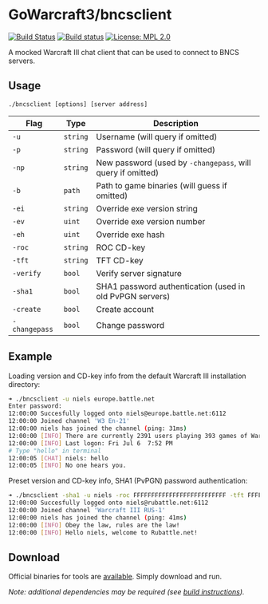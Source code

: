 GoWarcraft3/bncsclient
===========
[![Build Status](https://travis-ci.org/nielsAD/gowarcraft3.svg?branch=master)](https://travis-ci.org/nielsAD/gowarcraft3)
[![Build status](https://ci.appveyor.com/api/projects/status/a5cecrpfo0pe14ux/branch/master?svg=true)](https://ci.appveyor.com/project/nielsAD/gowarcraft3)
[![License: MPL 2.0](https://img.shields.io/badge/License-MPL%202.0-brightgreen.svg)](https://opensource.org/licenses/MPL-2.0)

A mocked Warcraft III chat client that can be used to connect to BNCS servers.

Usage
-----

`./bncsclient [options] [server address]`

|     Flag    |  Type  | Description |
|-------------|--------|-------------|
|`-u`         |`string`|Username (will query if omitted)|
|`-p`         |`string`|Password (will query if omitted)|
|`-np`        |`string`|New password (used by `-changepass`, will query if omitted)|
|`-b`         |`path`  |Path to game binaries (will guess if omitted)|
|`-ei`        |`string`|Override exe version string|
|`-ev`        |`uint`  |Override exe version number|
|`-eh`        |`uint`  |Override exe hash|
|`-roc`       |`string`|ROC CD-key|
|`-tft`       |`string`|TFT CD-key|
|`-verify`    |`bool`  |Verify server signature|
|`-sha1`      |`bool`  |SHA1 password authentication (used in old PvPGN servers)|
|`-create`    |`bool`  |Create account|
|`-changepass`|`bool`  |Change password|

Example
-------

Loading version and CD-key info from the default Warcraft III installation directory:

```bash
➜ ./bncsclient -u niels europe.battle.net
Enter password:
12:00:00 Succesfully logged onto niels@europe.battle.net:6112
12:00:00 Joined channel 'W3 En-21'
12:00:00 niels has joined the channel (ping: 31ms)
12:00:00 [INFO] There are currently 2391 users playing 393 games of Warcraft III The Frozen Throne, and 15384 users playing 11699 games on Battle.net.
12:00:00 [INFO] Last logon: Fri Jul 6  7:52 PM
# Type "hello" in terminal
12:00:05 [CHAT] niels: hello
12:00:05 [INFO] No one hears you.
```

Preset version and CD-key info, SHA1 (PvPGN) password authentication:

```bash
➜ ./bncsclient -sha1 -u niels -roc FFFFFFFFFFFFFFFFFFFFFFFFFF -tft FFFFFFFFFFFFFFFFFFFFFFFFFF -ev 0x011b01ad -eh 0xaaaba048 rubattle.net
12:00:00 Succesfully logged onto niels@rubattle.net:6112
12:00:00 Joined channel 'Warcraft III RUS-1'
12:00:00 niels has joined the channel (ping: 41ms)
12:00:00 [INFO] Obey the law, rules are the law!
12:00:00 [INFO] Hello niels, welcome to Rubattle.net!
```

Download
--------

Official binaries for tools are [available](https://github.com/nielsAD/gowarcraft3/releases/latest). Simply download and run.

_Note: additional dependencies may be required (see [build instructions](/README.md#build))._
